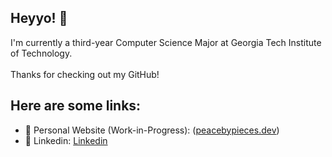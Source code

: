 ## Heyyo! 👋 </br>

I'm currently a third-year Computer Science Major at Georgia Tech Institute of Technology. <br><br> Thanks for checking out my GitHub! <br>

## Here are some links: <br>
- 🚧 Personal Website (Work-in-Progress): ([peacebypieces.dev](https://peacebypieces.dev)) <br>
- 💼 Linkedin: [Linkedin](https://www.linkedin.com/in/thomaswang07/) <br>



<!--
**peacebypieces/peacebypieces** is a ✨ _special_ ✨ repository because its `README.md` (this file) appears on your GitHub profile.

Here are some ideas to get you started:

- 🔭 I’m currently working on ...
- 🌱 I’m currently learning ...
- 👯 I’m looking to collaborate on ...
- 🤔 I’m looking for help with ...
- 💬 Ask me about ...
- 📫 How to reach me: ...
- 😄 Pronouns: ...
- ⚡ Fun fact: ...
-->
